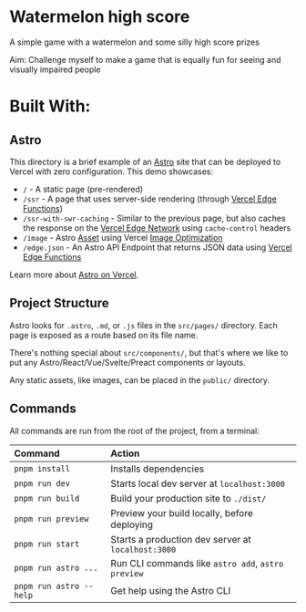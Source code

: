 # Watermelon high score
A simple game with a watermelon and some silly high score prizes

Aim:
Challenge myself to make a game that is equally fun for seeing and visually impaired people

# Built With:
## Astro

This directory is a brief example of an [Astro](https://astro.build/) site that can be deployed to Vercel with zero configuration. This demo showcases:

- `/` - A static page (pre-rendered)
- `/ssr` - A page that uses server-side rendering (through [Vercel Edge Functions](https://vercel.com/docs/functions/edge-functions))
- `/ssr-with-swr-caching` - Similar to the previous page, but also caches the response on the [Vercel Edge Network](https://vercel.com/docs/edge-network/overview) using `cache-control` headers
- `/image` - Astro [Asset](https://docs.astro.build/en/guides/assets/) using Vercel [Image Optimization](https://vercel.com/docs/image-optimization)
- `/edge.json` - An Astro API Endpoint that returns JSON data using [Vercel Edge Functions](https://vercel.com/docs/functions/edge-functions)

Learn more about [Astro on Vercel](https://vercel.com/docs/frameworks/astro).


## Project Structure

Astro looks for `.astro`, `.md`, or `.js` files in the `src/pages/` directory. Each page is exposed as a route based on its file name.

There's nothing special about `src/components/`, but that's where we like to put any Astro/React/Vue/Svelte/Preact components or layouts.

Any static assets, like images, can be placed in the `public/` directory.

## Commands

All commands are run from the root of the project, from a terminal:

| Command                | Action                                             |
| :--------------------- | :------------------------------------------------- |
| `pnpm install`          | Installs dependencies                              |
| `pnpm run dev`          | Starts local dev server at `localhost:3000`        |
| `pnpm run build`        | Build your production site to `./dist/`            |
| `pnpm run preview`      | Preview your build locally, before deploying       |
| `pnpm run start`       | Starts a production dev server at  `localhost:3000`     |
| `pnpm run astro ...`    | Run CLI commands like `astro add`, `astro preview` |
| `pnpm run astro --help` | Get help using the Astro CLI                       |
